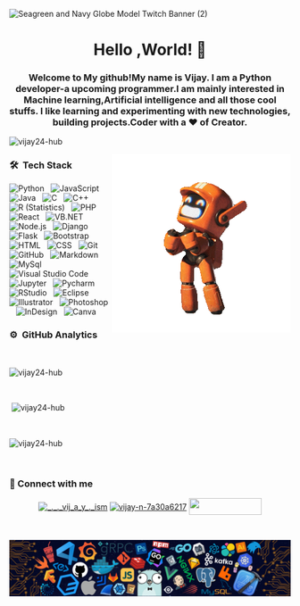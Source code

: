 
![Seagreen and Navy Globe Model Twitch Banner (2)](https://user-images.githubusercontent.com/85401159/120897665-f7a82600-c644-11eb-9e53-90963ccf3e39.gif)

<h1 align="center">Hello ,World! 👋 </h1>

<h3 align="center">Welcome to My github!My name is Vijay. I am a Python developer-a upcoming programmer.I am mainly interested in Machine learning,Artificial intelligence and all those cool stuffs. I like learning and experimenting with new technologies, building projects.Coder with a ♥️ of Creator.</h3>

<p align="left"> <img src="https://komarev.com/ghpvc/?username=vijay24-hub&label=Profile%20views&color=0e75b6&style=flat" alt="vijay24-hub" /> </p>

 <p><img align="right" src="https://raw.githubusercontent.com/Vijay24-hub/Vijay24-hub/master/resources/LDR_Robot-1.gif" alt="footer"></p>
 
### 🛠 &nbsp;Tech Stack

![Python](https://img.shields.io/badge/-Python-05122A?style=flat&logo=python)&nbsp;&nbsp;
![JavaScript](https://img.shields.io/badge/-JavaScript-05122A?style=flat&logo=javascript)&nbsp;&nbsp;
![Java](https://img.shields.io/badge/-Java-05122A?style=flat&logo=Java&logoColor=FFA518)&nbsp;&nbsp;
![C](https://img.shields.io/badge/-C-05122A?style=flat&logo=C&logoColor=A8B9CC)&nbsp;&nbsp;
![C++](https://img.shields.io/badge/-C++-05122A?style=flat&logo=C%2B%2B&logoColor=00599C)&nbsp;&nbsp;
![R (Statistics)](https://img.shields.io/badge/-R-05122A?style=flat&logo=R&logoColor=276DC3)&nbsp;&nbsp;
![PHP](https://img.shields.io/badge/-PHP-05122A?style=flat&logo=PHP)\
![React](https://img.shields.io/badge/-React-05122A?style=flat&logo=react)&nbsp;&nbsp;
![VB.NET](https://img.shields.io/badge/-VB.NET-05122A?style=flat&logo=.NET&logoColor=276DC3)&nbsp;&nbsp;
![Node.js](https://img.shields.io/badge/-Node.js-05122A?style=flat&logo=node.js)&nbsp;&nbsp;
![Django](https://img.shields.io/badge/-Django-05122A?style=flat&logo=django&logoColor=092E20)&nbsp;&nbsp;
![Flask](https://img.shields.io/badge/-Flask-05122A?style=flat&logo=flask)&nbsp;&nbsp;
![Bootstrap](https://img.shields.io/badge/-Bootstrap-05122A?style=flat&logo=bootstrap&logoColor=563D7C)\
![HTML](https://img.shields.io/badge/-HTML-05122A?style=flat&logo=HTML5)&nbsp;&nbsp;
![CSS](https://img.shields.io/badge/-CSS-05122A?style=flat&logo=CSS3&logoColor=1572B6)&nbsp;&nbsp;
![Git](https://img.shields.io/badge/-Git-05122A?style=flat&logo=git)&nbsp;&nbsp;
![GitHub](https://img.shields.io/badge/-GitHub-05122A?style=flat&logo=github)&nbsp;&nbsp;
![Markdown](https://img.shields.io/badge/-Markdown-05122A?style=flat&logo=markdown)&nbsp;&nbsp;
![MySql](https://img.shields.io/badge/-MySql-05122A?style=flat&logo=MySql&logoColor=A8B9CC)\
![Visual Studio Code](https://img.shields.io/badge/-Visual%20Studio%20Code-05122A?style=flat&logo=visual-studio-code&logoColor=007ACC)&nbsp;&nbsp;
![Jupyter](https://img.shields.io/badge/-Jupyter-05122A?style=flat&logo=Jupyter)&nbsp;&nbsp;
![Pycharm](https://img.shields.io/badge/-Pycharm-05122A?style=flat&logo=PyCharm&logoColor=A8B9CC)&nbsp;&nbsp;
![RStudio](https://img.shields.io/badge/-RStudio-05122A?style=flat&logo=rstudio)&nbsp;&nbsp;
![Eclipse](https://img.shields.io/badge/-Eclipse-05122A?style=flat&logo=eclipse-ide&logoColor=2C2255)\
![Illustrator](https://img.shields.io/badge/-Illustrator-05122A?style=flat&logo=adobe-illustrator)&nbsp;&nbsp;
![Photoshop](https://img.shields.io/badge/-Photoshop-05122A?style=flat&logo=adobe-photoshop)&nbsp;&nbsp;
![InDesign](https://img.shields.io/badge/-InDesign-05122A?style=flat&logo=adobe-indesign)&nbsp;&nbsp;
![Canva](https://img.shields.io/badge/-Canva-05122A?style=flat&logo=Canva)
<br>

### ⚙️ &nbsp;GitHub Analytics
<br>
<p><img align="center" src="https://github-readme-stats.vercel.app/api?username=vijay24-hub&show_icons=true&theme=radical&line_height=27" alt="vijay24-hub" /></p>
<br>
<p>&nbsp;<img align="center" src="https://github-readme-stats.vercel.app/api/top-langs/?username=vijay24-hub&theme=radical" alt="vijay24-hub" /></p>
<br>
<p><img align="center" src="https://github-readme-streak-stats.herokuapp.com/?user=vijay24-hub&show_icons=true&locale=en&layout=compact&theme=radical&line_height=0" alt="vijay24-hub" /></p>
<br>

<h3 align="left"> 🚀 Connect with me</h3>
<p align="center">
<a href="https://instagram.com/_._._vij_a_y_._ism" target="blank"><img align="center" src="https://img.shields.io/badge/instagram-%23E4405F.svg?&style=for-the-badge&logo=instagram&logoColor=white" alt="_._._vij_a_y_._ism" height="30" width="130" /></a>
<a href="https://linkedin.com/in/vijay-n-7a30a6217" target="blank"><img align="center" src="https://img.shields.io/badge/linkedin-%230077B5.svg?&style=for-the-badge&logo=linkedin&logoColor=white" alt="vijay-n-7a30a6217" height="30" width="130" /></a> 
<a href="mailto:visionvijay09@gmail.com" target="blank"><img align="center" src="https://img.shields.io/badge/-Gmail-c14438?style=flat&logo=Gmail&logoColor=white" alt="" height="30" width="130" /></a> 
</p>
<br>
<p><img align="center" src="https://raw.githubusercontent.com/Vijay24-hub/Vijay24-hub/master/resources/Footer.png" alt="footer"></p>
